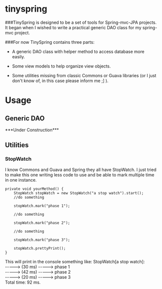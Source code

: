 tinyspring
==========
###TinySpring is designed to be a set of tools for Spring-mvc-JPA projects. It began when I wished to write a practical generic DAO class for my spring-mvc project.

###For now TinySpring contains three parts:

* A generic DAO class with helper method to access database more easily.

* Some view models to help organize view objects.

* Some utilities missing from classic Commons or Guava libraries (or I just don't know of, in this case please inform me ;] ).


# Usage

## Generic DAO

  \*\*\*Under Construction\*\*\*

## Utilities

### StopWatch

I know Commons and Guava and Spring they all have StopWatch. I just tried to make this one writing less code to use and be able to mark multiple time in one instance.

    private void yourMethod() {
        StopWatch stopWatch = new StopWatch("a stop watch").start();
        //do something
        
        stopWatch.mark("phase 1");
        
        //do something
        
        stopWatch.mark("phase 2");
        
        //do something
        
        stopWatch.mark("phase 3");
        
        stopWatch.prettyPrint();   
    }

This will print in the console something like:
StopWatch[a stop watch]:    
-----> (30 ms) -----> phase 1   
-----> (42 ms) -----> phase 2  
-----> (20 ms) -----> phase 3  
Total time: 92 ms.  

